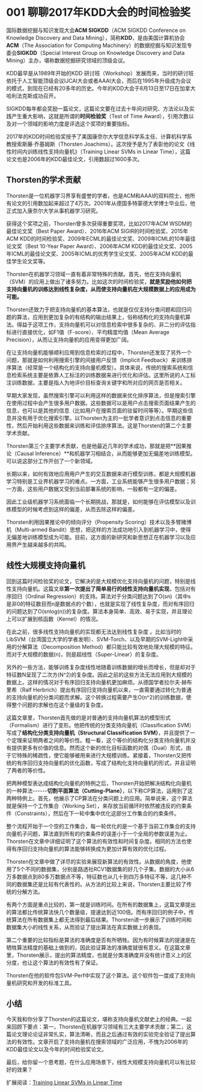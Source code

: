 # 001 聊聊2017年KDD大会的时间检验奖

国际数据挖掘与知识发现大会**ACM SIGKDD**（ACM SIGKDD Conference on
Knowledge Discovery and Data
Mining），简称**KDD**，是由美国计算机协会**ACM**（The Association for
Computing Machinery）的数据挖掘与知识发现专委会**SIGKDD**（Special
Interest Group on Knowledge Discovery and Data
Mining）主办，堪称数据挖掘研究领域的顶级会议。

KDD最早是从1989年开始的KDD
研讨班（Workshop）发展而来，当时的研讨班依托于人工智能顶级会议IJCAI大会或者AAAI大会，而后在1995年升级成为会议的模式，到现在已经有20多年的历史。今年的KDD大会于8月13日至17日在加拿大哈利法克斯成功召开。

SIGKDD每年都会奖励一篇论文，这篇论文要在过去十年间对研究、方法论以及实践产生重大影响，这就是所谓的**时间检验奖**（Test
of Time
Award），引用次数以及对一个领域的影响力度是评选这个奖项的重要指标。

2017年的KDD时间检验奖授予了美国康奈尔大学信息科学系主任、计算机科学系教授索斯藤·乔基姆斯（Thorsten
Joachims）。这次授予是为了表彰他的论文《线性时间内训练线性支持向量机》（Training
Linear SVMs in Linear
Time），这篇论文也是2006年的KDD最佳论文，引用数超过1600多次。

## Thorsten的学术贡献

Thorsten是一位机器学习界享有盛誉的学者，也是ACM和AAAI的双料院士，他所有论文的引用数加起来超过了4万次。2001年从德国多特蒙德大学博士毕业后，他正式加入康奈尔大学从事机器学习研究。

获得这个奖项之前，Thorsten曾多次获得重要奖项，比如2017年ACM
WSDM的最佳论文奖（Best Paper Award）、2016年ACM
SIGIR的时间检验奖、2015年ACM
KDD的时间检验奖、2009年ECML的最佳论文奖、2009年ICML的10年最佳论文奖（Best
10-Year Paper Award）、2006年ACM
KDD的最佳论文奖、2005年ICML的最佳论文奖、2005年ICML的优秀学生论文奖、2005年ACM
KDD的最佳学生论文奖等。

Thorsten在机器学习领域一直有着非常特殊的贡献。首先，他在支持向量机（SVM）的应用上做出了诸多努力。比如这次的时间检验奖，**就是奖励他如何把支持向量机的训练达到线性复杂度，从而使支持向量机在大规模数据上的应用成为可能。**

Thorsten还致力于把支持向量机的基本算法，也就是仅仅支持分类问题和回归问题的算法，应用到更加复杂的有结构的输出结果上，俗称结构化的支持向量机算法。得益于这项工作，支持向量机可以对信息检索中很多复杂的、非二分的评估指标进行直接优化，如F1值（F-score）、平均精度均值（Mean
Average Precision），从而让支持向量机的应用变得更加广阔。

在让支持向量机能够顺利应用到信息检索的过程中，Thorsten还发现了另外一个问题，那就是如何利用搜索引擎的间接用户反馈（Implicit
Feedback）来训练排序算法（经常是一个结构化的支持向量机模型）。具体来说，传统的搜索系统和信息检索系统主要是依靠人工标注的训练数据来进行优化和评估。这里所说的人工标注训练数据，主要是指人为地评价目标查询关键字和所对应的网页是否相关。

早期大家发现，虽然搜索引擎可以利用这样的数据来优化排序算法，但是搜索引擎在使用过程中会产生很多用户数据。这些数据可以是用户点击搜索页面结果产生的信息，也可以是其他的信息（比如用户在搜索页面的驻留时间等等）。早期这些信息并没有用于优化搜索引擎。以Thorsten为主的一批学者意识到点击信息的重要性，然后开始利用这些数据来训练和评估排序算法。这是Thorsten的第二个主要学术贡献。

Thorsten第三个主要学术贡献，也是他最近几年的学术成功，那就是把**因果推论（Causal
Inference）**和机器学习相结合，从而能够更加无偏差地训练模型。可以说这部分工作开创了一个新领域。

长期以来，如何有效地应用用户产生的交互数据来进行模型训练，都是大规模机器学习特别是工业界机器学习的难点。一方面，工业系统能够产生很多用户数据；另一方面，这些用户数据又受到当前部署系统的影响，一般都有一定的偏差。

因此工业级机器学习系统面临一个长期挑战，那就是，如何能够在评估模型以及训练模型的时候考虑到这样的偏差，从而去除这样的偏差。

Thorsten利用因果推论中的倾向评分（Propensity
Scoring）技术以及多臂赌博机（Multi-armed
Bandit）思想，把这样的方法成功地引入到机器学习中，使得无偏差地训练模型成为可能。目前，这方面的新研究和新思想正在机器学习以及应用界产生越来越多的共鸣。

## 线性大规模支持向量机

回到这篇时间检验奖的论文，它解决的是大规模优化支持向量机的问题，特别是线性支持向量机。这篇文章**第一次提出了简单易行的线性支持向量机实现**，包括对有序回归（Ordinal
Regression）的支持。算法对于分类问题达到了O(sn)（其中s是非0的特征数目而n是数据点的个数），也就是实现了线性复杂度，而对有序回归的问题达到了O(snlog(n))的复杂度。算法本身简单、高效、易于实现，并且理论上可以扩展到核函数（Kernel）的情况。

在此之前，很多线性支持向量机的实现都无法达到线性复杂度
。比如当时的LibSVM（台湾国立大学的学者发明）、SVM-Torch、以及早期的SVM-Light中采用的分解算法（Decomposition
Method）都只能比较有效地处理大规模的特征。而对于大规模的数据(n)，则是超线性（Super-Linear）的复杂度。

另外的一些方法，能够训练复杂度线性地随着训练数据的增长而增长，但是却对于特征数N呈现了二次方(N\^2)的复杂度。因此之前的这些方法无法应用到大规模的数据上。这样的情况对于有序回归支持向量机更加麻烦。从德国学者拉尔夫·赫布里希（Ralf
Herbrich）提出有序回归支持向量机以来，一直需要通过转化为普通的支持向量机的分类问题而求解。这个转换过程需要产生O(n\^2)的训练数据，使得整个问题的求解也在这个量级的复杂度。

这篇文章里，Thorsten首先做的是对普通的支持向量机算法的模型形式（Formalism）进行了变形。他把传统的分类支持向量机（Classification
SVM）写成了**结构化分类支持向量机（Structural Classification
SVM）**，并且提供了一个定理来证明两者之间的等价性。粗一看，这个等价的结构化分类支持向量机并没有提供更多有价值的信息。然而这个新的优化目标函数的对偶（Dual）形式，由于它特殊的稀疏性，使它能够被用来进行大规模训练。紧接着，Thorsten又把传统的有序回归支持向量机的优化函数，写成了结构化支持向量机的形式，并且证明了两者的等价性。

把两种模型表达成结构化向量机的特例之后，Thorsten开始把解决结构化向量机的一种算法------**切割平面算法（Cutting-Plane）**，以下称CP算法，运用到了这两种特例上。首先，他展示了CP算法在分类问题上的应用。简单说来，这个算法就是保持一个工作集合（Working
Set），来存放当前循环时依然被违反的约束条件（Constraints），然后在下一轮中集中优化这部分工作集合的约束条件。

整个流程开始于一个空的工作集合，每一轮优化的是一个基于当前工作集合的支持向量机子问题，算法直到所有的约束条件的误差小于一个全局的参数误差为止。Thorsten在文章中详细证明了这个算法的有效性和时间复杂度。相同的方法也使得有序回归支持向量机的算法能够转换成为更加计算有效的优化过程。

Thorsten在文章中做了详尽的实验来展现新算法的有效性。从数据的角度，他使用了5个不同的数据集，分别是路透社RCV1数据集的好几个子集。数据的大小从6万多数据点到80多万数据点不等，特征数也从几十到四万多特征不等，这几种不同的数据集还是比较有代表性的。从方法的比较上来说，Thorsten主要比较了传统的分解方法。

有两个方面是重点比较的，第一就是训练时间。在所有的数据集上，这篇文章提出的算法都比传统算法快几个数量级，提速达到近100倍。而有序回归的例子中，传统算法在所有数据集上都无法得到最后结果。Thorsten进一步展示了训练时间和数据集大小的线性关系，从而验证了提出算法在真实数据上的表现。

第二个重要的比较指标是算法的准确度是否有所牺牲。因为有时候算法的提速是在牺牲算法精度的基础上做到的，因此验证算法的准确度就很有意义。在这篇文章里，Thorsten展示，提出的算法精度，也就是分类准确度并没有统计意义上的区分度，也让这个算法的有效性有了保证。

Thorsten在他的软件包SVM-Perf中实现了这个算法。这个软件包一度成了支持向量机研究和开发的标准工具。

## 小结

今天我和你分享了Thorsten的这篇论文，堪称支持向量机文献史上的经典。一起来回顾下要点：第一，Thorsten在机器学习领域有三大主要学术贡献；第二，这篇论文理论论证非常扎实，算法清晰，而且之后通过有效的实验完全验证了提出算法的有效性。文章开启了支持向量机在搜索领域的广泛应用，不愧为2006年的KDD最佳论文以及今年的时间检验奖论文。

最后，给你留一个思考题，在什么应用场景下，线性大规模支持向量机可以有比较好的效果？

扩展阅读：[Training Linear SVMs in Linear
Time](https://www.cs.cornell.edu/people/tj/publications/joachims_06a.pdf)
